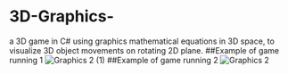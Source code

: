 # 3D-Graphics-
a 3D game in C# using graphics mathematical equations in 3D space, to visualize 3D object movements on rotating 2D plane.
##Example of game running 1
![Graphics 2 (1)](https://user-images.githubusercontent.com/60660907/181392636-0f6e49ae-ff97-4bf0-9d5a-709614485e38.JPG)
##Example of game running 2
![Graphics 2](https://user-images.githubusercontent.com/60660907/181392638-d37492ad-1674-4713-8193-24d4191b2dea.JPG)

